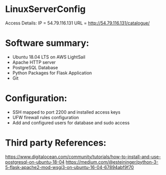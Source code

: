 # LinuxServerConfig
Access Details:
IP = 54.79.116.131
URL = http://54.79.116.131/catalogue/

# Software summary:
   - Ubuntu 18.04 LTS on AWS LightSail
   - Apache HTTP server 
   - PostgreSQL Database
   - Python Packages for Flask Application
   - Git
# Configuration:
  - SSH mapped to port 2200 and installed access keys
  - UFW firewall rules configuration
  - Add and configured users for database and sudo access
  
# Third party References:
 https://www.digitalocean.com/community/tutorials/how-to-install-and-use-postgresql-on-ubuntu-18-04
 https://medium.com/@esteininger/python-3-5-flask-apache2-mod-wsgi3-on-ubuntu-16-04-67894abf9f70
